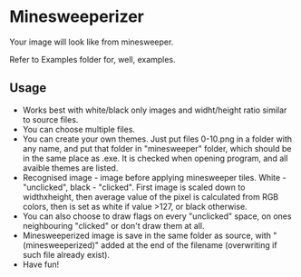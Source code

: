 # Minesweeperizer
Your image will look like from minesweeper.

Refer to Examples folder for, well, examples.

## Usage
* Works best with white/black only images and widht/height ratio similar to source files.
* You can choose multiple files.
* You can create your own themes. Just put files 0-10.png in a folder with any name, and put that folder in "minesweeper" folder,
which should be in the same place as .exe. It is checked when opening program, and all avaible themes are listed.
* Recognised image - image before applying minesweeper tiles. White - "unclicked", black - "clicked". 
First image is scaled down to widthxheight, then average value of the pixel is calculated from RGB colors, then is set as white if value >127, or black otherwise.
* You can also choose to draw flags on every "unclicked" space, on ones neighbouring "clicked" or don't draw them at all.
* Minesweeperized image is save in the same folder as source, 
with " (minesweeperized)" added at the end of the filename (overwriting if such file already exist).
* Have fun!
